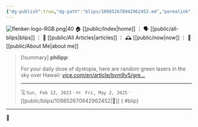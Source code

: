 ```yaml
---
{"dg-publish":true,"dg-path":"blips/109852670942962452.md","permalink":"/blips/109852670942962452/","title":"philipp on mastodon @ 2023-02-12","created":"2023-02-12T16:18:53","updated":"2025-05-02T08:50:43"}
---
```



<div class="transclusion internal-embed is-loaded"><div class="markdown-embed">




![flenker-logo-RGB.png|40](/img/user/attachments/flenker-logo-RGB.png)
🏠 [[public/Index\|home]]  ⋮ 🗣️ [[public/all-blips\|blips]] ⋮  📝 [[public/All Articles\|articles]]  ⋮ 🕰️ [[public/now\|now]] ⋮ 🪪 [[public/About Me\|about me]]


</div></div>


> [!summary] **philipp**:
>
> For your daily dose of dystopia, here are random green lasers in the sky over Hawaii: [vice.com/en/article/bvm9y5/gre…](https://www.vice.com/en/article/bvm9y5/green-lasers-sky-hawaii-chinese-satellite)
> - - -
>
> 🗓️ <code>Sun, Feb 12, 2023</code>  · ✏️ <code> Fri, May 2, 2025</code>  · [[public/blips/109852670942962452\|🔗]]
{ #blip}


- - -

 👾
